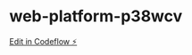 # web-platform-p38wcv

[Edit in Codeflow ⚡️](https://stackblitz.com/~/github.com/athithyaramaa1/web-platform-p38wcv)